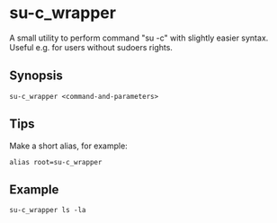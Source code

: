 # su-c_wrapper

A small utility to perform command "su -c" with slightly easier syntax.<br>
Useful e.g. for users without sudoers rights.

## Synopsis

```
su-c_wrapper <command-and-parameters>
```

## Tips

Make a short alias, for example:
```
alias root=su-c_wrapper
```

## Example
```
su-c_wrapper ls -la
```

